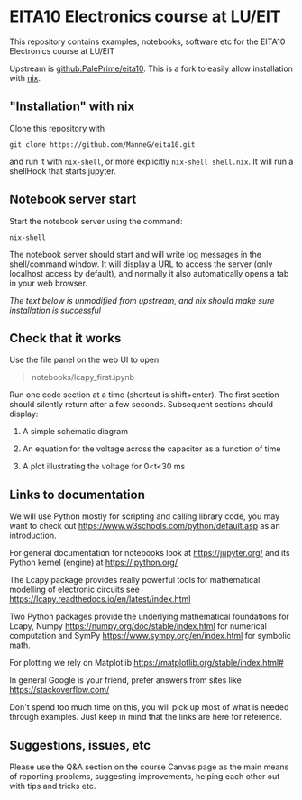 # EITA10 Electronics course at LU/EIT

This repository contains examples, notebooks, software etc for the EITA10 Electronics course at LU/EIT

Upstream is [github:PalePrime/eita10](https://github.com/PalePrime/eita10). This is a fork to easily allow installation with [nix](https://nixos.org/).

## "Installation" with nix

Clone this repository with

```
git clone https://github.com/ManneG/eita10.git
```

and run it with `nix-shell`, or more explicitly `nix-shell shell.nix`. It will run a shellHook that starts jupyter.

## Notebook server start

Start the notebook server using the command:

```
nix-shell
```

The notebook server should start and will write log messages in the shell/command window. It will display a URL to access the server (only localhost access by default), and normally it also automatically opens a tab in your web browser.

*The text below is unmodified from upstream, and nix should make sure installation is successful*

## Check that it works

Use the file panel on the web UI to open

 > notebooks/lcapy_first.ipynb
 
Run one code section at a time (shortcut is shift+enter). The first section should silently return after a few seconds. Subsequent sections should display:

1. A simple schematic diagram

2. An equation for the voltage across the capacitor as a function of time

3. A plot illustrating the voltage for 0<t<30 ms

## Links to documentation

We will use Python mostly for scripting and calling library code, you may want to check out https://www.w3schools.com/python/default.asp as an introduction.

For general documentation for notebooks look at https://jupyter.org/ and its Python kernel (engine) at https://ipython.org/

The Lcapy package provides really powerful tools for mathematical modelling of electronic circuits see https://lcapy.readthedocs.io/en/latest/index.html

Two Python packages provide the underlying mathematical foundations for Lcapy, Numpy https://numpy.org/doc/stable/index.html for numerical computation and SymPy https://www.sympy.org/en/index.html for symbolic math.

For plotting we rely on Matplotlib https://matplotlib.org/stable/index.html#

In general Google is your friend, prefer answers from sites like https://stackoverflow.com/

Don't spend too much time on this, you will pick up most of what is needed through examples. Just keep in mind that the links are here for reference.

## Suggestions, issues, etc

Please use the Q&A section on the course Canvas page as the main means of reporting problems, suggesting improvements, helping each other out with tips and tricks etc.

